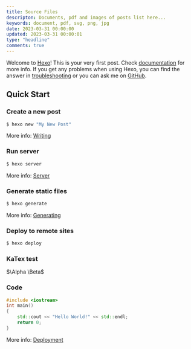 ```yaml
---
title: Source Files
descripton: Documents, pdf and images of posts list here...
keywords: document, pdf, svg, png, jpg
date: 2023-03-31 00:00:00
updated: 2023-03-31 00:00:01
type: "headline"
comments: true
---
```


Welcome to [Hexo](https://hexo.io/)! This is your very first post. Check [documentation](https://hexo.io/docs/) for more info. If you get any problems when using Hexo, you can find the answer in [troubleshooting](https://hexo.io/docs/troubleshooting.html) or you can ask me on [GitHub](https://github.com/hexojs/hexo/issues).

## Quick Start

### Create a new post

``` bash
$ hexo new "My New Post"
```

More info: [Writing](https://hexo.io/docs/writing.html)

### Run server

``` bash
$ hexo server
```

More info: [Server](https://hexo.io/docs/server.html)

### Generate static files

``` bash
$ hexo generate
```

More info: [Generating](https://hexo.io/docs/generating.html)

### Deploy to remote sites

``` bash
$ hexo deploy
```
### KaTex test

$\Alpha \Beta$

### Code
``` c++
#include <iostream>
int main()
{
    std::cout << "Hello World!" << std::endl;
    return 0;
}
```

More info: [Deployment](https://hexo.io/docs/one-command-deployment.html)

